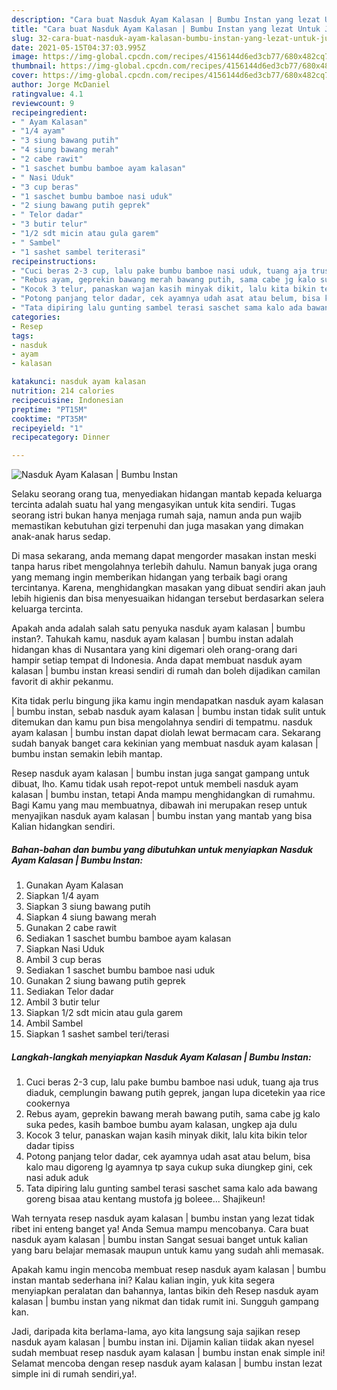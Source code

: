 ```yaml
---
description: "Cara buat Nasduk Ayam Kalasan | Bumbu Instan yang lezat Untuk Jualan"
title: "Cara buat Nasduk Ayam Kalasan | Bumbu Instan yang lezat Untuk Jualan"
slug: 32-cara-buat-nasduk-ayam-kalasan-bumbu-instan-yang-lezat-untuk-jualan
date: 2021-05-15T04:37:03.995Z
image: https://img-global.cpcdn.com/recipes/4156144d6ed3cb77/680x482cq70/nasduk-ayam-kalasan-bumbu-instan-foto-resep-utama.jpg
thumbnail: https://img-global.cpcdn.com/recipes/4156144d6ed3cb77/680x482cq70/nasduk-ayam-kalasan-bumbu-instan-foto-resep-utama.jpg
cover: https://img-global.cpcdn.com/recipes/4156144d6ed3cb77/680x482cq70/nasduk-ayam-kalasan-bumbu-instan-foto-resep-utama.jpg
author: Jorge McDaniel
ratingvalue: 4.1
reviewcount: 9
recipeingredient:
- " Ayam Kalasan"
- "1/4 ayam"
- "3 siung bawang putih"
- "4 siung bawang merah"
- "2 cabe rawit"
- "1 saschet bumbu bamboe ayam kalasan"
- " Nasi Uduk"
- "3 cup beras"
- "1 saschet bumbu bamboe nasi uduk"
- "2 siung bawang putih geprek"
- " Telor dadar"
- "3 butir telur"
- "1/2 sdt micin atau gula garem"
- " Sambel"
- "1 sashet sambel teriterasi"
recipeinstructions:
- "Cuci beras 2-3 cup, lalu pake bumbu bamboe nasi uduk, tuang aja trus diaduk, cemplungin bawang putih geprek, jangan lupa dicetekin yaa rice cookernya"
- "Rebus ayam, geprekin bawang merah bawang putih, sama cabe jg kalo suka pedes, kasih bamboe bumbu ayam kalasan, ungkep aja dulu"
- "Kocok 3 telur, panaskan wajan kasih minyak dikit, lalu kita bikin telor dadar tipiss"
- "Potong panjang telor dadar, cek ayamnya udah asat atau belum, bisa kalo mau digoreng lg ayamnya tp saya cukup suka diungkep gini, cek nasi aduk aduk"
- "Tata dipiring lalu gunting sambel terasi saschet sama kalo ada bawang goreng bisaa atau kentang mustofa jg boleee... Shajikeun!"
categories:
- Resep
tags:
- nasduk
- ayam
- kalasan

katakunci: nasduk ayam kalasan 
nutrition: 214 calories
recipecuisine: Indonesian
preptime: "PT15M"
cooktime: "PT35M"
recipeyield: "1"
recipecategory: Dinner

---
```



![Nasduk Ayam Kalasan | Bumbu Instan](https://img-global.cpcdn.com/recipes/4156144d6ed3cb77/680x482cq70/nasduk-ayam-kalasan-bumbu-instan-foto-resep-utama.jpg)

Selaku seorang orang tua, menyediakan hidangan mantab kepada keluarga tercinta adalah suatu hal yang mengasyikan untuk kita sendiri. Tugas seorang istri bukan hanya menjaga rumah saja, namun anda pun wajib memastikan kebutuhan gizi terpenuhi dan juga masakan yang dimakan anak-anak harus sedap.

Di masa  sekarang, anda memang dapat mengorder masakan instan meski tanpa harus ribet mengolahnya terlebih dahulu. Namun banyak juga orang yang memang ingin memberikan hidangan yang terbaik bagi orang tercintanya. Karena, menghidangkan masakan yang dibuat sendiri akan jauh lebih higienis dan bisa menyesuaikan hidangan tersebut berdasarkan selera keluarga tercinta. 



Apakah anda adalah salah satu penyuka nasduk ayam kalasan | bumbu instan?. Tahukah kamu, nasduk ayam kalasan | bumbu instan adalah hidangan khas di Nusantara yang kini digemari oleh orang-orang dari hampir setiap tempat di Indonesia. Anda dapat membuat nasduk ayam kalasan | bumbu instan kreasi sendiri di rumah dan boleh dijadikan camilan favorit di akhir pekanmu.

Kita tidak perlu bingung jika kamu ingin mendapatkan nasduk ayam kalasan | bumbu instan, sebab nasduk ayam kalasan | bumbu instan tidak sulit untuk ditemukan dan kamu pun bisa mengolahnya sendiri di tempatmu. nasduk ayam kalasan | bumbu instan dapat diolah lewat bermacam cara. Sekarang sudah banyak banget cara kekinian yang membuat nasduk ayam kalasan | bumbu instan semakin lebih mantap.

Resep nasduk ayam kalasan | bumbu instan juga sangat gampang untuk dibuat, lho. Kamu tidak usah repot-repot untuk membeli nasduk ayam kalasan | bumbu instan, tetapi Anda mampu menghidangkan di rumahmu. Bagi Kamu yang mau membuatnya, dibawah ini merupakan resep untuk menyajikan nasduk ayam kalasan | bumbu instan yang mantab yang bisa Kalian hidangkan sendiri.

<!--inarticleads1-->

##### Bahan-bahan dan bumbu yang dibutuhkan untuk menyiapkan Nasduk Ayam Kalasan | Bumbu Instan:

1. Gunakan  Ayam Kalasan
1. Siapkan 1/4 ayam
1. Siapkan 3 siung bawang putih
1. Siapkan 4 siung bawang merah
1. Gunakan 2 cabe rawit
1. Sediakan 1 saschet bumbu bamboe ayam kalasan
1. Siapkan  Nasi Uduk
1. Ambil 3 cup beras
1. Sediakan 1 saschet bumbu bamboe nasi uduk
1. Gunakan 2 siung bawang putih geprek
1. Sediakan  Telor dadar
1. Ambil 3 butir telur
1. Siapkan 1/2 sdt micin atau gula garem
1. Ambil  Sambel
1. Siapkan 1 sashet sambel teri/terasi




<!--inarticleads2-->

##### Langkah-langkah menyiapkan Nasduk Ayam Kalasan | Bumbu Instan:

1. Cuci beras 2-3 cup, lalu pake bumbu bamboe nasi uduk, tuang aja trus diaduk, cemplungin bawang putih geprek, jangan lupa dicetekin yaa rice cookernya
1. Rebus ayam, geprekin bawang merah bawang putih, sama cabe jg kalo suka pedes, kasih bamboe bumbu ayam kalasan, ungkep aja dulu
1. Kocok 3 telur, panaskan wajan kasih minyak dikit, lalu kita bikin telor dadar tipiss
1. Potong panjang telor dadar, cek ayamnya udah asat atau belum, bisa kalo mau digoreng lg ayamnya tp saya cukup suka diungkep gini, cek nasi aduk aduk
1. Tata dipiring lalu gunting sambel terasi saschet sama kalo ada bawang goreng bisaa atau kentang mustofa jg boleee... Shajikeun!




Wah ternyata resep nasduk ayam kalasan | bumbu instan yang lezat tidak ribet ini enteng banget ya! Anda Semua mampu mencobanya. Cara buat nasduk ayam kalasan | bumbu instan Sangat sesuai banget untuk kalian yang baru belajar memasak maupun untuk kamu yang sudah ahli memasak.

Apakah kamu ingin mencoba membuat resep nasduk ayam kalasan | bumbu instan mantab sederhana ini? Kalau kalian ingin, yuk kita segera menyiapkan peralatan dan bahannya, lantas bikin deh Resep nasduk ayam kalasan | bumbu instan yang nikmat dan tidak rumit ini. Sungguh gampang kan. 

Jadi, daripada kita berlama-lama, ayo kita langsung saja sajikan resep nasduk ayam kalasan | bumbu instan ini. Dijamin kalian tiidak akan nyesel sudah membuat resep nasduk ayam kalasan | bumbu instan enak simple ini! Selamat mencoba dengan resep nasduk ayam kalasan | bumbu instan lezat simple ini di rumah sendiri,ya!.

